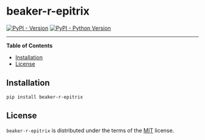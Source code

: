 # beaker-r-epitrix

[![PyPI - Version](https://img.shields.io/pypi/v/beaker-r-epitrix.svg)](https://pypi.org/project/beaker-r-epitrix)
[![PyPI - Python Version](https://img.shields.io/pypi/pyversions/beaker-r-epitrix.svg)](https://pypi.org/project/beaker-r-epitrix)

-----

**Table of Contents**

- [Installation](#installation)
- [License](#license)

## Installation

```console
pip install beaker-r-epitrix
```

## License

`beaker-r-epitrix` is distributed under the terms of the [MIT](https://spdx.org/licenses/MIT.html) license.
